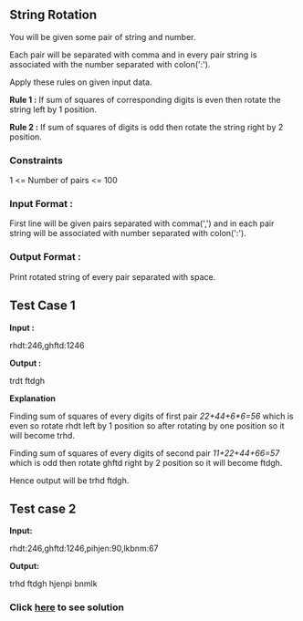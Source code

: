 ## String Rotation

You will be given some pair of string and number.

Each pair will be separated with comma and in every pair string is associated with the number separated with colon(':').

Apply these rules on given input data.

**Rule 1 :** If sum of squares of corresponding digits is even then rotate the string left by 1 position.

**Rule 2 :** If sum of squares of digits is odd then rotate the string right by 2 position.

### Constraints

1 <= Number of pairs <= 100

### Input Format :

First line will be given pairs separated with comma(',') and in each pair string will be associated with number separated with colon(':').

### Output Format :

Print rotated string of every pair separated with space.

## Test Case 1

**Input :**

rhdt:246,ghftd:1246

**Output :** 

trdt ftdgh

**Explanation**

Finding sum of squares of every digits of first pair _2*2+4*4+6*6=56_ which is even so rotate rhdt left by 1 position so after rotating by one position so it will become trhd.

Finding sum of squares of every digits of second pair _1*1+2*2+4*4+6*6=57_ which is odd then rotate ghftd right by 2 position so it will become ftdgh.

Hence output will be trhd ftdgh.

## Test case 2

**Input:** 

rhdt:246,ghftd:1246,pihjen:90,lkbnm:67

**Output:**

trhd ftdgh hjenpi bnmlk

### Click [here](./Solutions/StringRotation.java) to see solution
